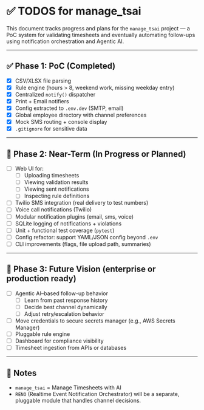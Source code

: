 # ✅ TODOS for manage_tsai

This document tracks progress and plans for the `manage_tsai` project — a PoC system for validating timesheets and eventually automating follow-ups using notification orchestration and Agentic AI.

---

## ✅ Phase 1: PoC (Completed)

- [x] CSV/XLSX file parsing
- [x] Rule engine (hours > 8, weekend work, missing weekday entry)
- [x] Centralized `notify()` dispatcher
- [x] Print + Email notifiers
- [x] Config extracted to `.env.dev` (SMTP, email)
- [x] Global employee directory with channel preferences
- [x] Mock SMS routing + console display
- [x] `.gitignore` for sensitive data

---

## 🚧 Phase 2: Near-Term (In Progress or Planned)

- [ ] Web UI for:
  - [ ] Uploading timesheets
  - [ ] Viewing validation results
  - [ ] Viewing sent notifications
  - [ ] Inspecting rule definitions
- [ ] Twilio SMS integration (real delivery to test numbers)
- [ ] Voice call notifications (Twilio)
- [ ] Modular notification plugins (email, sms, voice)
- [ ] SQLite logging of notifications + violations
- [ ] Unit + functional test coverage (`pytest`)
- [ ] Config refactor: support YAML/JSON config beyond `.env`
- [ ] CLI improvements (flags, file upload path, summaries)

---

## 🧠 Phase 3: Future Vision (enterprise or production ready)

- [ ] Agentic AI–based follow-up behavior
  - [ ] Learn from past response history
  - [ ] Decide best channel dynamically
  - [ ] Adjust retry/escalation behavior
- [ ] Move credentials to secure secrets manager (e.g., AWS Secrets Manager)
- [ ] Pluggable rule engine
- [ ] Dashboard for compliance visibility
- [ ] Timesheet ingestion from APIs or databases

---

## 📌 Notes

- `manage_tsai` = Manage Timesheets with AI
- `RENO` (Realtime Event Notification Orchestrator) will be a separate, pluggable module that handles channel decisions.
